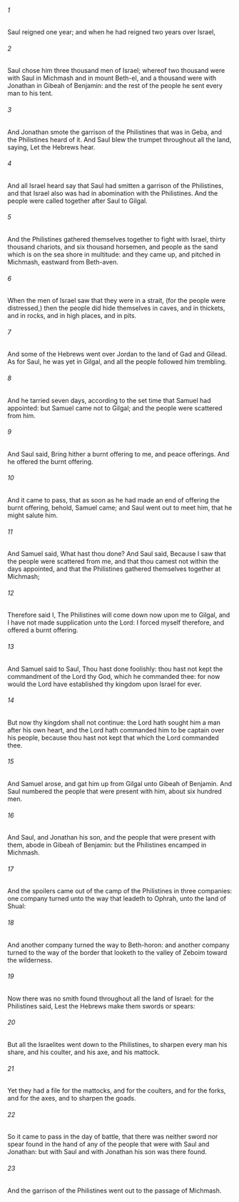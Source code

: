 ###### 1
Saul reigned one year; and when he had reigned two years over Israel,

###### 2
Saul chose him three thousand men of Israel; whereof two thousand were with Saul in Michmash and in mount Beth-el, and a thousand were with Jonathan in Gibeah of Benjamin: and the rest of the people he sent every man to his tent.

###### 3
And Jonathan smote the garrison of the Philistines that was in Geba, and the Philistines heard of it. And Saul blew the trumpet throughout all the land, saying, Let the Hebrews hear.

###### 4
And all Israel heard say that Saul had smitten a garrison of the Philistines, and that Israel also was had in abomination with the Philistines. And the people were called together after Saul to Gilgal.

###### 5
And the Philistines gathered themselves together to fight with Israel, thirty thousand chariots, and six thousand horsemen, and people as the sand which is on the sea shore in multitude: and they came up, and pitched in Michmash, eastward from Beth-aven.

###### 6
When the men of Israel saw that they were in a strait, (for the people were distressed,) then the people did hide themselves in caves, and in thickets, and in rocks, and in high places, and in pits.

###### 7
And some of the Hebrews went over Jordan to the land of Gad and Gilead. As for Saul, he was yet in Gilgal, and all the people followed him trembling.

###### 8
And he tarried seven days, according to the set time that Samuel had appointed: but Samuel came not to Gilgal; and the people were scattered from him.

###### 9
And Saul said, Bring hither a burnt offering to me, and peace offerings. And he offered the burnt offering.

###### 10
And it came to pass, that as soon as he had made an end of offering the burnt offering, behold, Samuel came; and Saul went out to meet him, that he might salute him.

###### 11
And Samuel said, What hast thou done? And Saul said, Because I saw that the people were scattered from me, and that thou camest not within the days appointed, and that the Philistines gathered themselves together at Michmash;

###### 12
Therefore said I, The Philistines will come down now upon me to Gilgal, and I have not made supplication unto the Lord: I forced myself therefore, and offered a burnt offering.

###### 13
And Samuel said to Saul, Thou hast done foolishly: thou hast not kept the commandment of the Lord thy God, which he commanded thee: for now would the Lord have established thy kingdom upon Israel for ever.

###### 14
But now thy kingdom shall not continue: the Lord hath sought him a man after his own heart, and the Lord hath commanded him to be captain over his people, because thou hast not kept that which the Lord commanded thee.

###### 15
And Samuel arose, and gat him up from Gilgal unto Gibeah of Benjamin. And Saul numbered the people that were present with him, about six hundred men.

###### 16
And Saul, and Jonathan his son, and the people that were present with them, abode in Gibeah of Benjamin: but the Philistines encamped in Michmash.

###### 17
And the spoilers came out of the camp of the Philistines in three companies: one company turned unto the way that leadeth to Ophrah, unto the land of Shual:

###### 18
And another company turned the way to Beth-horon: and another company turned to the way of the border that looketh to the valley of Zeboim toward the wilderness.

###### 19
Now there was no smith found throughout all the land of Israel: for the Philistines said, Lest the Hebrews make them swords or spears:

###### 20
But all the Israelites went down to the Philistines, to sharpen every man his share, and his coulter, and his axe, and his mattock.

###### 21
Yet they had a file for the mattocks, and for the coulters, and for the forks, and for the axes, and to sharpen the goads.

###### 22
So it came to pass in the day of battle, that there was neither sword nor spear found in the hand of any of the people that were with Saul and Jonathan: but with Saul and with Jonathan his son was there found.

###### 23
And the garrison of the Philistines went out to the passage of Michmash.

